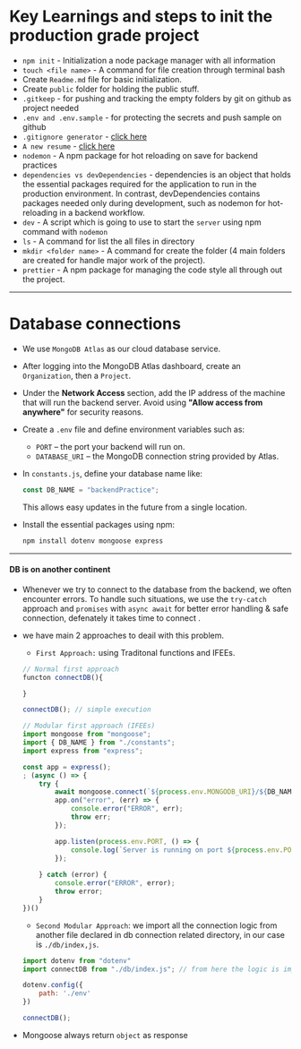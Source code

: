 # Key Learnings and steps to init the production grade project
- `npm init` - Initialization a node package manager with all information   
- `touch <file name>` - A command for file creation through terminal bash 
- Create `Readme.md` file for basic initialization.
- Create `public` folder for holding the public stuff.  
- `.gitkeep` - for pushing and tracking the empty folders by git on github as project needed
- `.env and .env.sample` - for protecting the secrets and push sample on github
- `.gitignore generator` - [click here](https://mrkandreev.name/snippets/gitignore-generator/)
- `A new resume` - [click here](https://mrkandreev.name)
- `nodemon` - A npm package for hot reloading on save for backend practices
- `dependencies vs devDependencies` - dependencies is an object that holds the essential packages required for the application to run in the production environment. In contrast, devDependencies contains packages needed only during development, such as nodemon for hot-reloading in a backend workflow. 
- `dev` - A script which is going to use to start the `server` using npm command with `nodemon`
- `ls` - A command for list the all files in directory 
- `mkdir <folder name>` - A command for create the folder (4 main folders are created for handle major work of the project). 
- `prettier` - A npm package for managing the code style all through out the project. 
  
---- 

# Database connections 

* We use `MongoDB Atlas` as our cloud database service.

* After logging into the MongoDB Atlas dashboard, create an `Organization`, then a `Project`.

* Under the **Network Access** section, add the IP address of the machine that will run the backend server. Avoid using **"Allow access from anywhere"** for security reasons.

* Create a `.env` file and define environment variables such as:

  * `PORT` – the port your backend will run on.
  * `DATABASE_URI` – the MongoDB connection string provided by Atlas.

* In `constants.js`, define your database name like:

  ```js
  const DB_NAME = "backendPractice";
  ```

  This allows easy updates in the future from a single location.

* Install the essential packages using npm:

  ```bash
  npm install dotenv mongoose express
  ```

---
#### DB is on another continent 
- Whenever we try to connect to the database from the backend, we often encounter errors. To handle such situations, we use the `try-catch` approach and `promises` with `async await` for better error handling & safe connection, defenately it takes time to connect .
- we have main 2 approaches to deail with this problem. 
    - `First Approach:` using Traditonal functions and IFEEs. 

    ```javascript   
    // Normal first approach 
    functon connectDB(){

    }

    connectDB(); // simple execution 
    ```

    ```javascript   
    // Modular first approach (IFEEs) 
    import mongoose from "mongoose";
    import { DB_NAME } from "./constants";
    import express from "express";

    const app = express();
    ; (async () => {
        try {
            await mongoose.connect(`${process.env.MONGODB_URI}/${DB_NAME}`)
            app.on("error", (err) => {
                console.error("ERROR", err);
                throw err;
            }); 

            app.listen(process.env.PORT, () => {
                console.log(`Server is running on port ${process.env.PORT}`);
            });
            
        } catch (error) {
            console.error("ERROR", error);
            throw error; 
        }
    })()
    ```

    - `Second Modular Approach`: we import all the connection logic from another file declared in db connection related directory, in our case is `./db/index,js`.
  
    ```javascript 
    import dotenv from "dotenv"
    import connectDB from "./db/index.js"; // from here the logic is imported 

    dotenv.config({
        path: './env'
    })

    connectDB(); 

    ```
- Mongoose always return `object` as response 